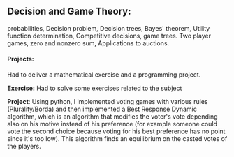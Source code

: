 ## Decision and Game Theory:
probabilities, Decision problem, Decision trees, Bayes' theorem, Utility function determination, Competitive decisions, game trees. Two player games, zero and nonzero sum, Applications to auctions.
#### Projects: 
Had to deliver a mathematical exercise and a programming project.

**Exercise:** Had to solve some exercises related to the subject

**Project**:  Using python, I implemented voting games with various rules (Plurality/Borda) and then implemented a Best Response Dynamic algorithm, which is an algorithm that modifies the voter's vote depending also on his motive instead of his preference (for example someone could vote the second choice because voting for his best preference has no point since it's too low). This algorithm finds an equilibrium on the casted votes of the players.
